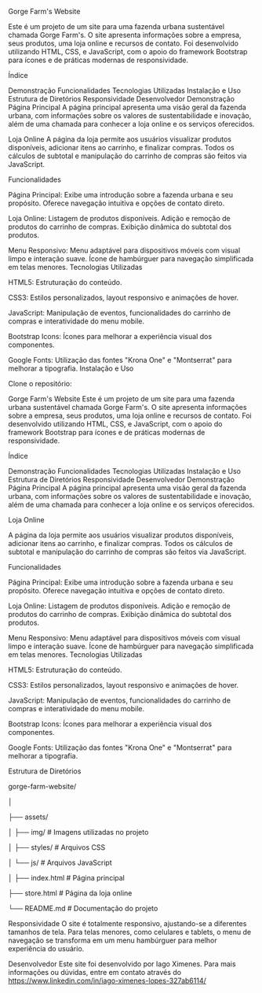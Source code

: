Gorge Farm's Website

Este é um projeto de um site para uma fazenda urbana sustentável chamada Gorge Farm's. O site apresenta informações sobre a empresa, seus produtos, uma loja online e recursos de contato. Foi desenvolvido utilizando HTML, CSS, e JavaScript, com o apoio do framework Bootstrap para ícones e de práticas modernas de responsividade.

Índice

Demonstração
Funcionalidades
Tecnologias Utilizadas
Instalação e Uso
Estrutura de Diretórios
Responsividade
Desenvolvedor
Demonstração
Página Principal
A página principal apresenta uma visão geral da fazenda urbana, com informações sobre os valores de sustentabilidade e inovação, além de uma chamada para conhecer a loja online e os serviços oferecidos.

Loja Online
A página da loja permite aos usuários visualizar produtos disponíveis, adicionar itens ao carrinho, e finalizar compras. Todos os cálculos de subtotal e manipulação do carrinho de compras são feitos via JavaScript.


Funcionalidades

Página Principal:
Exibe uma introdução sobre a fazenda urbana e seu propósito.
Oferece navegação intuitiva e opções de contato direto.

Loja Online:
Listagem de produtos disponíveis.
Adição e remoção de produtos do carrinho de compras.
Exibição dinâmica do subtotal dos produtos.

Menu Responsivo:
Menu adaptável para dispositivos móveis com visual limpo e interação suave.
Ícone de hambúrguer para navegação simplificada em telas menores.
Tecnologias Utilizadas

HTML5: Estruturação do conteúdo.

CSS3: Estilos personalizados, layout responsivo e animações de hover.

JavaScript: Manipulação de eventos, funcionalidades do carrinho de compras e interatividade do menu mobile.

Bootstrap Icons: Ícones para melhorar a experiência visual dos componentes.

Google Fonts: Utilização das fontes "Krona One" e "Montserrat" para melhorar a tipografia.
Instalação e Uso

Clone o repositório:

Gorge Farm's Website
Este é um projeto de um site para uma fazenda urbana sustentável chamada Gorge Farm's. O site apresenta informações sobre a empresa, seus produtos, uma loja online e recursos de contato. Foi desenvolvido utilizando HTML, CSS, e JavaScript, com o apoio do framework Bootstrap para ícones e de práticas modernas de responsividade.

Índice

Demonstração
Funcionalidades
Tecnologias Utilizadas
Instalação e Uso
Estrutura de Diretórios
Responsividade
Desenvolvedor
Demonstração
Página Principal
A página principal apresenta uma visão geral da fazenda urbana, com informações sobre os valores de sustentabilidade e inovação, além de uma chamada para conhecer a loja online e os serviços oferecidos.

Loja Online

A página da loja permite aos usuários visualizar produtos disponíveis, adicionar itens ao carrinho, e finalizar compras. Todos os cálculos de subtotal e manipulação do carrinho de compras são feitos via JavaScript.


Funcionalidades

Página Principal:
Exibe uma introdução sobre a fazenda urbana e seu propósito.
Oferece navegação intuitiva e opções de contato direto.

Loja Online:
Listagem de produtos disponíveis.
Adição e remoção de produtos do carrinho de compras.
Exibição dinâmica do subtotal dos produtos.

Menu Responsivo:
Menu adaptável para dispositivos móveis com visual limpo e interação suave.
Ícone de hambúrguer para navegação simplificada em telas menores.
Tecnologias Utilizadas

HTML5: Estruturação do conteúdo.

CSS3: Estilos personalizados, layout responsivo e animações de hover.

JavaScript: Manipulação de eventos, funcionalidades do carrinho de compras e interatividade do menu mobile.

Bootstrap Icons: Ícones para melhorar a experiência visual dos componentes.

Google Fonts: Utilização das fontes "Krona One" e "Montserrat" para melhorar a tipografia.


Estrutura de Diretórios

gorge-farm-website/

│

├── assets/

│   ├── img/               # Imagens utilizadas no projeto

│   ├── styles/            # Arquivos CSS

│   └── js/                # Arquivos JavaScript

│
├── index.html             # Página principal

├── store.html             # Página da loja online

└── README.md              # Documentação do projeto


Responsividade
O site é totalmente responsivo, ajustando-se a diferentes tamanhos de tela. Para telas menores, como celulares e tablets, o menu de navegação se transforma em um menu hambúrguer para melhor experiência do usuário.

Desenvolvedor
Este site foi desenvolvido por Iago Ximenes. Para mais informações ou dúvidas, entre em contato através do https://www.linkedin.com/in/iago-ximenes-lopes-327ab6114/

